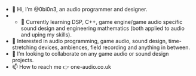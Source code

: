 - 👋 Hi, I’m @0bi0n3, an audio programmer and designer.
- - 🌱 Currently learning DSP, C++, game engine/game audio specific sound design and engineering mathematics (both applied to audio and uping my skills).
- 👀 Interested in audio programming, game audio, sound design, time-stretching devices, ambiences, field recording and anything in between.
- 💞️ I’m looking to collaborate on any game audio or sound design projects.
- 📫 How to reach me 👉 one-audio.co.uk

<!---
0bi0n3/0bi0n3 is a ✨ special ✨ repository because its `README.md` (this file) appears on your GitHub profile.
You can click the Preview link to take a look at your changes.
--->
